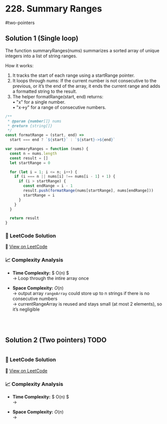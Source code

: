# 228. Summary Ranges

#two-pointers

## Solution 1 (Single loop)

The function summaryRanges(nums) summarizes a sorted array of unique integers into a list of string ranges.

How it works:<br>

1. It tracks the start of each range using a startRange pointer.<br>
2. It loops through nums: If the current number is not consecutive to the previous, or it’s the end of the array, it ends the current range and adds a formatted string to the result.<br>
3. The helper formatRange(start, end) returns:<br>
   • "x" for a single number.<br>
   • "x->y" for a range of consecutive numbers.<br>

```javascript
/**
 * @param {number[]} nums
 * @return {string[]}
 */
const formatRange = (start, end) =>
  start === end ? `${start}` : `${start}->${end}`

var summaryRanges = function (nums) {
  const n = nums.length
  const result = []
  let startRange = 0

  for (let i = 1; i <= n; i++) {
    if (i === n || nums[i] !== nums[i - 1] + 1) {
      if (i > startRange) {
        const endRange = i - 1
        result.push(formatRange(nums[startRange], nums[endRange]))
        startRange = i
      }
    }
  }

  return result
}
```

### 📝 LeetCode Solution

🔗 [View on LeetCode](https://leetcode.com/problems/summary-ranges/submissions/1734276065/?envType=problem-list-v2&envId=2mxn884m)

### 📈 Complexity Analysis

- **Time Complexity:** $ O(n) $ <br>
  → Loop through the intire array once
  <br>
- **Space Complexity:** $O(n)$ <br>
  → output array `rangeArray` could store up to n strings if there is no consecutive numbers <br>
  → currentRangeArray is reused and stays small (at most 2 elements), so it’s negligible <br>

  <br>
  <br>

## Solution 2 (Two pointers) TODO

```javascript

```

### 📝 LeetCode Solution

🔗 [View on LeetCode]()

### 📈 Complexity Analysis

- **Time Complexity:** $ O(n) $ <br>
  →
  <br>
- **Space Complexity:** $O(n)$ <br>
  →

  <br>
  <br>
